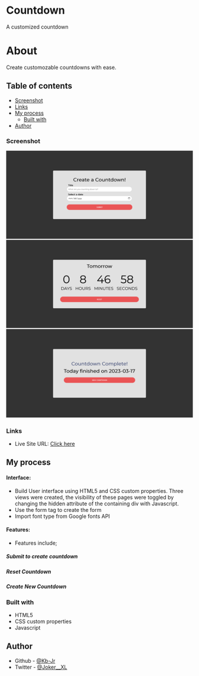 # Countdown
A customized countdown


# About
Create customozable countdowns with ease. 
## Table of contents

  - [Screenshot](#screenshot)
  - [Links](#links)
- [My process](#my-process)
  - [Built with](#built-with)
- [Author](#author)

### Screenshot

![Input view screenshot](./screenshots/input_view.png)
![Countdown view screenshot](./screenshots/countdown_view.png)
![Complete view screenshot](./screenshots/complete_view.png)


### Links

- Live Site URL: [Click here](https://kb-jr.github.io/Countdown/)


## My process

#### Interface:
- Build User interface using HTML5 and CSS custom properties. Three views were created, the visibility of these pages were toggled by changing the hidden attribute of the containing div with Javascript.
- Use the form tag to create the form
- Import font type from Google fonts API


#### Features:
 - Features include;

##### Submit to create countdown
##### Reset Countdown
##### Create New Countdown 


### Built with

- HTML5 
- CSS custom properties
- Javascript


## Author

- Github - [@Kb-Jr](https://github.com/Kb-Jr)
- Twitter - [@Joker__XL](https://www.twitter.com/Joker__XL)




